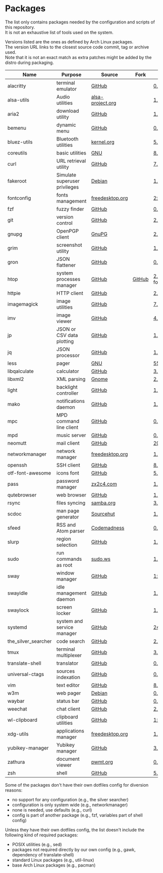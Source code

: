 # Packages

The list only contains packages needed by the configuration and scripts of this repository.  
It is not an exhaustive list of tools used on the system.

Versions listed are the ones as defined by Arch Linux packages.  
The version URL links to the closest source code commit, tag or archive used.  
Note that it is not an exact match as extra patches might be added by the distro during packaging.

| Name                   | Purpose                              | Source                                                                                 | Fork                                                                   | Version                                                                                                                     |
|------------------------|--------------------------------------|----------------------------------------------------------------------------------------|------------------------------------------------------------------------|-----------------------------------------------------------------------------------------------------------------------------|
| alacritty              | terminal emulator                    | [GitHub](https://github.com/jwilm/alacritty)                                           |                                                                        | [0.4.2](https://github.com/jwilm/alacritty/releases/tag/v0.4.2)                                                             |
| alsa-utils             | Audio utilities                      | [alsa-project.org](http://git.alsa-project.org/?p=alsa-utils.git)                      |                                                                        | [1.2.2](http://git.alsa-project.org/?p=alsa-utils.git;a=tag;h=v1.2.2)                                                       |
| aria2                  | download utility                     | [GitHub](https://github.com/aria2/aria2)                                               |                                                                        | [1.35.0](https://github.com/aria2/aria2/releases/tag/release-1.35.0)                                                        |
| bemenu                 | dynamic menu                         | [GitHub](https://github.com/Cloudef/bemenu)                                            |                                                                        | [0.3.0](https://github.com/Cloudef/bemenu/releases/tag/0.3.0)                                                               |
| bluez-utils            | Bluetooth utilities                  | [kernel.org](https://git.kernel.org/pub/scm/bluetooth/bluez.git)                       |                                                                        | [5.54](https://git.kernel.org/pub/scm/bluetooth/bluez.git/tag/?h=5.54)                                                      |
| coreutils              | basic utilities                      | [GNU](http://git.savannah.gnu.org/cgit/coreutils.git/)                                 |                                                                        | [8.32](http://git.savannah.gnu.org/cgit/coreutils.git/tag/?h=v8.32)                                                         |
| curl                   | URL retrieval utility                | [GitHub](https://github.com/curl/curl)                                                 |                                                                        | [7.69.1](https://github.com/curl/curl/releases/tag/curl-7_69_1)                                                             |
| fakeroot               | Simulate superuser privileges        | [Debian](http://debian.backend.mirrors.debian.org/debian/pool/main/f/fakeroot)         |                                                                        | [1.24](http://debian.backend.mirrors.debian.org/debian/pool/main/f/fakeroot/fakeroot_1.24.orig.tar.gz)                      |
| fontconfig             | fonts management                     | [freedesktop.org](https://cgit.freedesktop.org/fontconfig/)                            |                                                                        | [2:2.13.91+24+g75eadca](https://cgit.freedesktop.org/fontconfig/commit/?id=75eadca26648abf69497691ff0f4c7803b9ff23c)        |
| fzf                    | fuzzy finder                         | [GitHub](https://github.com/junegunn/fzf)                                              |                                                                        | [0.21.1](https://github.com/junegunn/fzf/releases/tag/0.21.1)                                                               |
| git                    | version control                      | [GitHub](https://github.com/git/git)                                                   |                                                                        | [2.26.2](https://github.com/git/git/releases/tag/v2.26.2)                                                                   |
| gnupg                  | OpenPGP client                       | [GnuPG](https://git.gnupg.org/cgi-bin/gitweb.cgi?p=gnupg.git)                          |                                                                        | [2.2.20](https://git.gnupg.org/cgi-bin/gitweb.cgi?p=gnupg.git;a=tag;h=gnupg-2.2.20)                                         |
| grim                   | screenshot utility                   | [GitHub](https://github.com/emersion/grim)                                             |                                                                        | [1.3.0](https://github.com/emersion/grim/releases/tag/v1.3.0)                                                               |
| gron                   | JSON flattener                       | [GitHub](https://github.com/tomnomnom/gron)                                            |                                                                        | [0.6.0](https://github.com/tomnomnom/gron/releases/tag/v0.6.0)                                                              |
| htop                   | system processes manager             | [GitHub](https://github.com/hishamhm/htop)                                             | [GitHub](https://github.com/KoffeinFlummi/htop-vim)                    | [2.2.0](https://github.com/hishamhm/htop/releases/tag/2.2.0) with patches from fork                                         |
| httpie                 | HTTP client                          | [GitHub](https://github.com/jakubroztocil/httpie)                                      |                                                                        | [2.1.0](https://github.com/jakubroztocil/httpie/releases/tag/2.1.0)                                                         |
| imagemagick            | image utilities                      | [GitHub](https://github.com/ImageMagick/ImageMagick)                                   |                                                                        | [7.0.10.8](https://github.com/ImageMagick/ImageMagick/releases/tag/7.0.10-8)                                                |
| imv                    | image viewer                         | [GitHub](https://github.com/eXeC64/imv)                                                |                                                                        | [4.1.0](https://github.com/eXeC64/imv/releases/tag/v4.1.0)                                                                  |
| jp                     | JSON or CSV data plotting            | [GitHub](https://github.com/sgreben/jp)                                                |                                                                        | [1.1.12](https://github.com/sgreben/jp/releases/tag/1.1.12)                                                                 |
| jq                     | JSON processor                       | [GitHub](https://github.com/stedolan/jq)                                               |                                                                        | [1.6](https://github.com/stedolan/jq/releases/tag/jq-1.6)                                                                   |
| less                   | pager                                | [GNU](http://ftp.gnu.org/gnu/less/)                                                    |                                                                        | [551](http://ftp.gnu.org/gnu/less/less-551.tar.gz)                                                                          |
| libqalculate           | calculator                           | [GitHub](https://github.com/Qalculate/libqalculate)                                    |                                                                        | [3.9.0.a](https://github.com/Qalculate/libqalculate/releases/tag/v3.9.0a)                                                   |
| libxml2                | XML parsing                          | [Gnome](https://gitlab.gnome.org/GNOME/libxml2/)                                       |                                                                        | [2.9.10](https://gitlab.gnome.org/GNOME/libxml2/tags/v2.9.10)                                                               |
| light                  | backlight controller                 | [GitHub](https://github.com/haikarainen/light)                                         |                                                                        | [1.2.2](https://github.com/haikarainen/light/releases/tag/v1.2.2)                                                           |
| mako                   | notifications daemon                 | [GitHub](https://github.com/emersion/mako)                                             |                                                                        | [1.4.1](https://github.com/emersion/mako/releases/tag/v1.4.1)                                                               |
| mpc                    | MPD command line client              | [GitHub](https://github.com/MusicPlayerDaemon/mpc)                                     |                                                                        | [0.33](https://github.com/MusicPlayerDaemon/mpc/releases/tag/v0.33)                                                         |
| mpd                    | music server                         | [GitHub](https://github.com/MusicPlayerDaemon/MPD)                                     |                                                                        | [0.21.23](https://github.com/MusicPlayerDaemon/MPD/releases/tag/v0.21.23)                                                   |
| neomutt                | mail client                          | [GitHub](https://github.com/neomutt/neomutt)                                           |                                                                        | [20200424](https://github.com/neomutt/neomutt/releases/tag/20200424)                                                        |
| networkmanager         | network manager                      | [freedesktop.org](https://cgit.freedesktop.org/NetworkManager/NetworkManager)          |                                                                        | [1.22.10](https://cgit.freedesktop.org/NetworkManager/NetworkManager/tag/?h=1.22.10)                                        |
| openssh                | SSH client                           | [GitHub](https://github.com/openssh/openssh-portable)                                  |                                                                        | [8.2p1](https://github.com/openssh/openssh-portable/releases/tag/V_8_2_P1)                                                  |
| otf-font-awesome       | icons font                           | [GitHub](https://github.com/FortAwesome/Font-Awesome)                                  |                                                                        | [5.13.0](https://github.com/FortAwesome/Font-Awesome/releases/tag/5.13.0)                                                   |
| pass                   | password manager                     | [zx2c4.com](https://git.zx2c4.com/password-store/)                                     |                                                                        | [1.7.3](https://git.zx2c4.com/password-store/tag/?h=1.7.3)                                                                  |
| qutebrowser            | web browser                          | [GitHub](https://github.com/qutebrowser/qutebrowser)                                   |                                                                        | [1.10.2](https://github.com/qutebrowser/qutebrowser/releases/tag/v1.10.2)                                                   |
| rsync                  | files syncing                        | [samba.org](https://git.samba.org/?p=rsync.git)                                        |                                                                        | [3.1.3](https://git.samba.org/?p=rsync.git;a=tag;h=refs/tags/v3.1.3)                                                        |
| scdoc                  | man page generator                   | [Sourcehut](https://git.sr.ht/~sircmpwn/scdoc)                                         |                                                                        | [1.10.1](https://git.sr.ht/~sircmpwn/scdoc/refs/1.10.1)                                                                     |
| sfeed                  | RSS and Atom parser                  | [Codemadness](https://codemadness.org/git/sfeed)                                       |                                                                        | [0.9.13](https://codemadness.org/git/sfeed/commit/11ca310bfd7d82f65289afc884d0e57c15559fc8.html)                            |
| slurp                  | region selection                     | [GitHub](https://github.com/emersion/slurp)                                            |                                                                        | [1.2.0](https://github.com/emersion/slurp/releases/tag/v1.2.0)                                                              |
| sudo                   | run commands as root                 | [sudo.ws](https://www.sudo.ws/repos/sudo)                                              |                                                                        | [1.8.31.p1](https://www.sudo.ws/repos/sudo/rev/SUDO_1_8_31p1)                                                               |
| sway                   | window manager                       | [GitHub](https://github.com/swaywm/sway)                                               |                                                                        | [1:1.4](https://github.com/swaywm/sway/releases/tag/1.4)                                                                    |
| swayidle               | idle management daemon               | [GitHub](https://github.com/swaywm/swayidle)                                           |                                                                        | [1.6](https://github.com/swaywm/swayidle/releases/tag/1.6)                                                                  |
| swaylock               | screen locker                        | [GitHub](https://github.com/swaywm/swaylock)                                           |                                                                        | [1.5](https://github.com/swaywm/swaylock/releases/tag/1.5)                                                                  |
| systemd                | system and service manager           | [GitHub](https://github.com/systemd/systemd)                                           |                                                                        | [245.5](https://github.com/systemd/systemd-stable/releases/tag/v245.5)                                                      |
| the_silver_searcher    | code search                          | [GitHub](https://github.com/ggreer/the_silver_searcher)                                |                                                                        | [2.2.0](https://github.com/ggreer/the_silver_searcher/releases/tag/2.2.0)                                                   |
| tmux                   | terminal multiplexer                 | [GitHub](https://github.com/tmux/tmux)                                                 |                                                                        | [3.1](https://github.com/tmux/tmux/releases/tag/3.1)                                                                        |
| translate-shell        | translator                           | [GitHub](https://github.com/soimort/translate-shell)                                   |                                                                        | [0.9.6.11](https://github.com/soimort/translate-shell/releases/tag/v0.9.6.11)                                               |
| universal-ctags        | sources indexation                   | [GitHub](https://github.com/universal-ctags/ctags)                                     |                                                                        | [0.r6083.2258b24b](https://github.com/universal-ctags/ctags/commit/2258b24b27962615bc609c6139870be8769f578b)                |
| vim                    | text editor                          | [GitHub](https://github.com/vim/vim)                                                   |                                                                        | [8.2.0510](https://github.com/vim/vim/releases/tag/v8.2.0510)                                                               |
| w3m                    | web pager                            | [Debian](https://salsa.debian.org/debian/w3m)                                          |                                                                        | [0.5.3.git20190105](https://salsa.debian.org/debian/w3m/commit/8e7ee747af00f1a009da42e9633203ea1f7c705e)                    |
| waybar                 | status bar                           | [GitHub](https://github.com/Alexays/Waybar)                                            |                                                                        | [0.9.2](https://github.com/Alexays/Waybar/releases/tag/0.9.2)                                                               |
| weechat                | chat client                          | [GitHub](https://github.com/weechat/weechat)                                           |                                                                        | [2.8](https://github.com/weechat/weechat/releases/tag/v2.8)                                                                 |
| wl-clipboard           | clipboard utilities                  | [GitHub](https://github.com/bugaevc/wl-clipboard)                                      |                                                                        | [1:2.0.0](https://github.com/bugaevc/wl-clipboard/releases/tag/v2.0.0)                                                      |
| xdg-utils              | applications manager                 | [freedesktop.org](https://cgit.freedesktop.org/xdg/xdg-utils/)                         |                                                                        | [1.1.3+19+g9816ebb](https://cgit.freedesktop.org/xdg/xdg-utils/commit/?id=9816ebb3e6fd9f23e993b8b7fcbd56f92d9c9197)         |
| yubikey-manager        | Yubikey manager                      | [GitHub](https://github.com/Yubico/yubikey-manager)                                    |                                                                        | [3.1.1](https://github.com/Yubico/yubikey-manager/releases/tag/yubikey-manager-3.1.1)                                       |
| zathura                | document viewer                      | [pwmt.org](https://git.pwmt.org/pwmt/zathura)                                          |                                                                        | [0.4.5](https://git.pwmt.org/pwmt/zathura/tags/0.4.5)                                                                       |
| zsh                    | shell                                | [GitHub](https://github.com/zsh-users/zsh)                                             |                                                                        | [5.8](https://github.com/zsh-users/zsh/releases/tag/zsh-5.8)                                                                |

Some of the packages don't have their own dotfiles config for diversion reasons:
- no support for any configuration (e.g., the silver searcher)
- configuration is only system wide (e.g., networkmanager)
- none is needed, use defaults (e.g., curl)
- config is part of another package (e.g., fzf, variables part of shell config)

Unless they have their own dotfiles config, the list doesn't include the following kind of required packages:
- POSIX utilities (e.g., sed)
- packages not required directly by our own config (e.g., gawk, dependency of translate-shell)
- standard Linux packages (e.g., util-linux)
- base Arch Linux packages (e.g., pacman)
